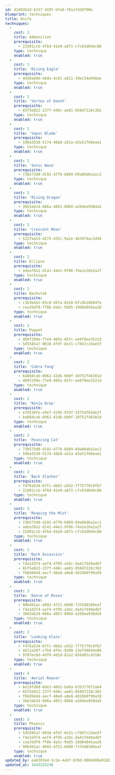 ```yaml
---
id: d1d93b3d-6337-4197-bfa6-f61a7d20f90e
blueprint: techniques
title: Knife
techniques:
  -
    cost: 2
    title: Admonition
    prerequisite:
      - 22d01ccb-4f6d-41e9-a871-cfc63d694c08
    type: technique
    enabled: true
  -
    cost: 1
    title: 'Rising Eagle'
    prerequisite:
      - d458ad46-e6da-4c81-a611-39ec54a948ae
    type: technique
    enabled: true
  -
    cost: 1
    title: 'Vortex of Death'
    prerequisite:
      - 65f5e822-237f-448c-ae01-850d7228c362
    type: technique
    enabled: true
  -
    cost: 1
    title: 'Vapor Blade'
    prerequisite:
      - 590a5538-5174-46b8-a52a-d3e51f68eae1
    type: technique
    enabled: true
  -
    cost: 1
    title: 'Sonic Wave'
    prerequisite:
      - 73b573d0-d192-4776-b889-69a86d6a1ec2
    type: technique
    enabled: true
  -
    cost: 1
    title: 'Rising Dragon'
    prerequisite:
      - 3b63ab24-686a-4051-80b8-a269ee938da5
    type: technique
    enabled: true
  -
    cost: 1
    title: 'Crescent Moon'
    prerequisite:
      - 522faa53-d275-425c-9a2e-463974ac3d49
    type: technique
    enabled: true
  -
    cost: 1
    title: Eclipse
    prerequisite:
      - adea78a1-d141-44e1-9f86-74a1e16e2a2f
    type: technique
    enabled: true
  -
    cost: 2
    title: Backstab
    prerequisite:
      - c163beb2-63c0-457a-82e8-8fc8b286047e
      - cea35df0-ff8b-4a5c-9dd5-19d84845aa26
    type: technique
    enabled: true
  -
    cost: 2
    title: Puppet
    prerequisite:
      - d69f299e-77e9-405e-85fc-ee0f8ee3521d
      - 5d5585a7-0038-4fdf-8e31-c7047c2dae5f
    type: technique
    enabled: true
  -
    cost: 2
    title: 'Cobra Fang'
    prerequisite:
      - ba88dcab-8962-41db-bb0f-10752f46381d
      - d69f299e-77e9-405e-85fc-ee0f8ee3521d
    type: technique
    enabled: true
  -
    cost: 2
    title: 'Ninja Drop'
    prerequisite:
      - efd538fe-e9ef-4195-97d7-33754f65de2f
      - ba88dcab-8962-41db-bb0f-10752f46381d
    type: technique
    enabled: true
  -
    cost: 3
    title: 'Pouncing Cat'
    prerequisite:
      - 73b573d0-d192-4776-b889-69a86d6a1ec2
      - 590a5538-5174-46b8-a52a-d3e51f68eae1
    type: technique
    enabled: true
  -
    cost: 2
    title: 'Back Slasher'
    prerequisite:
      - f476a534-67fc-4b02-a5d2-7f75779c9fb7
      - 22d01ccb-4f6d-41e9-a871-cfc63d694c08
    type: technique
    enabled: true
  -
    cost: 3
    title: 'Reaping the Mist'
    prerequisite:
      - 73b573d0-d192-4776-b889-69a86d6a1ec2
      - adea78a1-d141-44e1-9f86-74a1e16e2a2f
      - 22d01ccb-4f6d-41e9-a871-cfc63d694c08
    type: technique
    enabled: true
  -
    cost: 1
    title: 'Dark Assassins'
    prerequisite:
      - f4a1d3f4-aaf4-4f95-a3dc-da41fd49adbf
      - 65f5e822-237f-448c-ae01-850d7228c362
      - f68d94d4-aecf-48e8-a8e8-dd1960f99a59
    type: technique
    enabled: true
  -
    cost: 3
    title: 'Dance of Roses'
    prerequisite:
      - 90bdd1ac-4892-4f21-b0d0-737d48389ea7
      - f4a1d3f4-aaf4-4f95-a3dc-da41fd49adbf
      - 3b63ab24-686a-4051-80b8-a269ee938da5
    type: technique
    enabled: true
  -
    cost: 3
    title: 'Looking Glass'
    prerequisite:
      - f476a534-67fc-4b02-a5d2-7f75779c9fb7
      - eb11a397-c7bd-4f4c-9208-13e7d4644e86
      - 9707ec6d-4df0-4d1d-81a2-856d65c4558c
    type: technique
    enabled: true
  -
    cost: 4
    title: 'Aerial Reaver'
    prerequisite:
      - 6e19fd60-6de3-46d1-be6a-635377671a64
      - 65f5e822-237f-448c-ae01-850d7228c362
      - f68d94d4-aecf-48e8-a8e8-dd1960f99a59
      - 3b63ab24-686a-4051-80b8-a269ee938da5
    type: technique
    enabled: true
  -
    cost: 3
    title: Phoenix
    prerequisite:
      - 5d5585a7-0038-4fdf-8e31-c7047c2dae5f
      - f4a1d3f4-aaf4-4f95-a3dc-da41fd49adbf
      - cea35df0-ff8b-4a5c-9dd5-19d84845aa26
      - 90bdd1ac-4892-4f21-b0d0-737d48389ea7
    type: technique
    enabled: true
updated_by: ea6393ed-5c2e-4abf-b78d-80b9488e0102
updated_at: 1643225236
---
```

